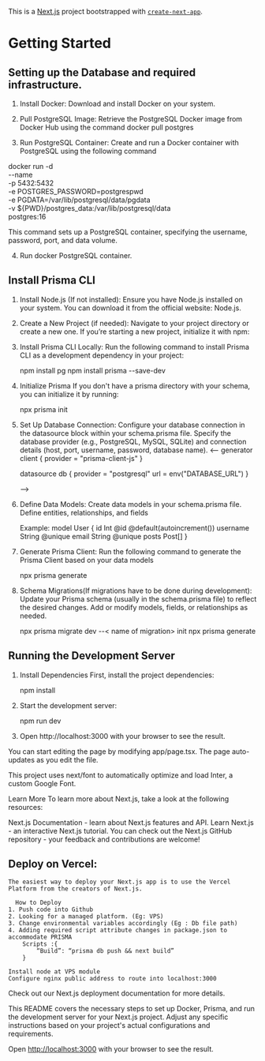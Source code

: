 This is a [Next.js](https://nextjs.org/) project bootstrapped with [`create-next-app`](https://github.com/vercel/next.js/tree/canary/packages/create-next-app).

# Getting Started

## Setting up the Database and required infrastructure.

1. Install Docker: Download and install Docker on your system.
2. Pull PostgreSQL Image: Retrieve the PostgreSQL Docker image from Docker Hub using the command
   docker pull postgres

3. Run PostgreSQL Container: Create and run a Docker container with PostgreSQL using the following command

  docker run -d \
    --name <!--- DB Name ---> \
    -p 5432:5432 \
    -e POSTGRES_PASSWORD=postgrespwd \
    -e PGDATA=/var/lib/postgresql/data/pgdata \
    -v ${PWD}/postgres_data:/var/lib/postgresql/data \
    postgres:16
    
  This command sets up a PostgreSQL container, specifying the username, password, port, and data volume.

4. Run docker PostgreSQL container.

## Install Prisma CLI

1. Install Node.js (If not installed): Ensure you have Node.js installed on your system. You can download it from the official website: Node.js.
2. Create a New Project (if needed): Navigate to your project directory or create a new one. If you’re starting a new project, initialize it with npm:
3. Install Prisma CLI Locally:
   Run the following command to install Prisma CLI as a development dependency in your project:
   
   npm install pg
   npm install prisma --save-dev

4. Initialize Prisma
   If you don't have a prisma directory with your schema, you can initialize it by running:

   npx prisma init

5. Set Up Database Connection:
   Configure your database connection in the datasource block within your schema.prisma file.
   Specify the database provider (e.g., PostgreSQL, MySQL, SQLite) and connection details (host, port, username, password, database name).
  <--
    generator client {
      provider = "prisma-client-js"
    }
    
    datasource db {
      provider = "postgresql"
      url      = env("DATABASE_URL")
    }

   -->

6. Define Data Models:
   Create data models in your schema.prisma file. Define entities, relationships, and fields

   Example:
     model User {
        id       Int      @id @default(autoincrement())
        username String   @unique
        email    String   @unique
        posts    Post[]
      }

7. Generate Prisma Client:
   Run the following command to generate the Prisma Client based on your data models

   npx prisma generate

8. Schema Migrations(If migrations have to be done during development):
   Update your Prisma schema (usually in the schema.prisma file) to reflect the desired changes. Add or modify models, fields, or relationships as needed.

   npx prisma migrate dev --< name of migration> init
   npx prisma generate
   


 ## Running the Development Server
  
  1. Install Dependencies
     First, install the project dependencies:
  
      npm install
  
  2. Start the development server:
  
      npm run dev
  
  3. Open http://localhost:3000 with your browser to see the result.
  
  You can start editing the page by modifying app/page.tsx. The page auto-updates as you edit the file.
  
  This project uses next/font to automatically optimize and load Inter, a custom Google Font.
  
  Learn More
  To learn more about Next.js, take a look at the following resources:
  
  Next.js Documentation - learn about Next.js features and API.
  Learn Next.js - an interactive Next.js tutorial.
  You can check out the Next.js GitHub repository - your feedback and contributions are welcome!
  
  ## Deploy on Vercel:
    The easiest way to deploy your Next.js app is to use the Vercel Platform from the creators of Next.js.

      How to Deploy
    1. Push code into Github
    2. Looking for a managed platform. (Eg: VPS)
    3. Change environmental variables accordingly (Eg : Db file path)
    4. Adding required script attribute changes in package.json to accommodate PRISMA
      	Scripts :{
      		“Build”: “prisma db push && next build”
      	}
    
    Install node at VPS module
    Configure nginx public address to route into localhost:3000

  Check out our Next.js deployment documentation for more details.
  
  This README covers the necessary steps to set up Docker, Prisma, and run the development server for your Next.js project. Adjust any specific instructions based on your project's actual configurations and requirements.
  
  
  Open [http://localhost:3000](http://localhost:3000) with your browser to see the result.
